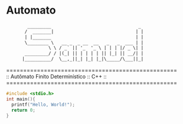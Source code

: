 # Automato <br>

```html
	    _________                                 _ 
	   /  _______|                               | |
	   | |_______                                | |
	   \________ \   __ _  _ __  __   _   _  ___ | |
	            \ \ / _` || '_  '_ \ | | | |/ _ \| |
	   _________/ / |(_| || | | | | || |_| || __/| |
	  |__________/  \__,_||_| |_| |_|\_____/\___||_|
```

<p>
==================================================<br>
::   Autômato Finito Determinístico    ::  C++  ::<br>
==================================================<br>
 </p>
 
 ```c
 #include <stdio.h>
 int main(){
   printf("Hello, World!");
   return 0;
 }
 ```
